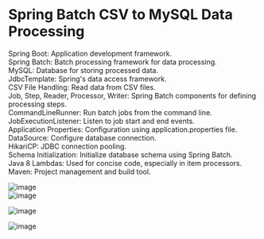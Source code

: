 
# Spring Batch CSV to MySQL Data Processing #       

Spring Boot: Application development framework.     
Spring Batch: Batch processing framework for data processing.     
MySQL: Database for storing processed data.     
JdbcTemplate: Spring's data access framework.      
CSV File Handling: Read data from CSV files.     
Job, Step, Reader, Processor, Writer: Spring Batch components for defining processing steps.     
CommandLineRunner: Run batch jobs from the command line.    
JobExecutionListener: Listen to job start and end events.     
Application Properties: Configuration using application.properties file.     
DataSource: Configure database connection.     
HikariCP: JDBC connection pooling.     
Schema Initialization: Initialize database schema using Spring Batch.     
Java 8 Lambdas: Used for concise code, especially in item processors.     
Maven: Project management and build tool.     

![image](https://github.com/satyamjaysawal/Spring-Boot-Spring-Batch-Processing-Projects/assets/108862706/8dcef1d5-6a3e-41a4-9c66-c28cdb430bc0)      
![image](https://github.com/satyamjaysawal/Spring-Boot-Spring-Batch-Processing-Projects/assets/108862706/b0439d2d-017f-4d76-a296-15ea76c5a9ef)

![image](https://github.com/satyamjaysawal/Spring-Boot-Spring-Batch-Processing-Projects/assets/108862706/f7b25412-0403-4112-92d1-7f3fc778d0dc)


![image](https://github.com/satyamjaysawal/Spring-Boot-Spring-Batch-Processing-Projects/assets/108862706/bc67f234-04d0-472f-93b0-b30318146f00)

